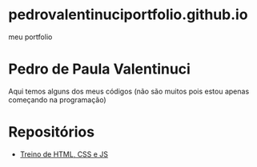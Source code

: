 # pedrovalentinuciportfolio.github.io
 meu portfolio
# Pedro de Paula Valentinuci
 Aqui temos alguns dos meus códigos (não são muitos pois estou apenas começando na programação)

# Repositórios
 * [Treino de HTML, CSS e JS](pedrovalentinuci.github.io)